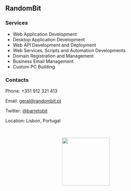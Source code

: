 ## RandomBit

### Services

- Web Application Development
- Desktop Application Development
- Web API Development and Deployment
- Web Services, Scripts and Automation Developments
- Domain Registration and Management
- Business Email Management
- Custom PC Building

### Contacts

Phone: +351 912 321 413

Email: [geral@randombit.pt](mailto:geral@randombit.pt)

Twitter: [@barretobit](https://twitter.com/barretobit)

Location: Lisbon, Portugal

<p>&nbsp;</p>

<p align="center" width="100%">
    <img width="150px" src="https://randombit2blog.files.wordpress.com/2018/03/randombitsmall.jpg"> 
</p>
